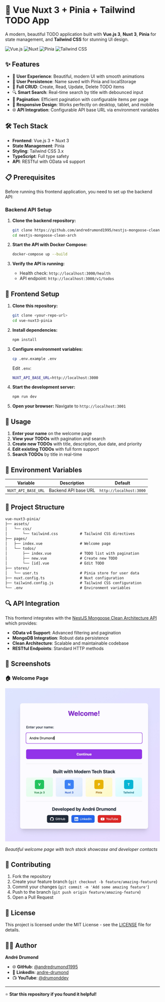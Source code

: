 # 🚀 Vue Nuxt 3 + Pinia + Tailwind TODO App

A modern, beautiful TODO application built with **Vue.js 3**, **Nuxt 3**, **Pinia** for state management, and **Tailwind CSS** for stunning UI design.

![Vue.js](https://img.shields.io/badge/Vue.js-3.x-4FC08D?style=for-the-badge&logo=vue.js&logoColor=white)
![Nuxt](https://img.shields.io/badge/Nuxt-3.x-00DC82?style=for-the-badge&logo=nuxt.js&logoColor=white)
![Pinia](https://img.shields.io/badge/Pinia-2.x-yellow?style=for-the-badge&logo=vue.js&logoColor=white)
![Tailwind CSS](https://img.shields.io/badge/Tailwind_CSS-3.x-38B2AC?style=for-the-badge&logo=tailwind-css&logoColor=white)

## ✨ Features

- 🎯 **User Experience**: Beautiful, modern UI with smooth animations
- 🔐 **User Persistence**: Name saved with Pinia and localStorage
- 📝 **Full CRUD**: Create, Read, Update, Delete TODO items
- 🔍 **Smart Search**: Real-time search by title with debounced input
- 📄 **Pagination**: Efficient pagination with configurable items per page
- 🎨 **Responsive Design**: Works perfectly on desktop, tablet, and mobile
- 🌐 **API Integration**: Configurable API base URL via environment variables

## 🛠️ Tech Stack

- **Frontend**: Vue.js 3 + Nuxt 3
- **State Management**: Pinia
- **Styling**: Tailwind CSS 3.x
- **TypeScript**: Full type safety
- **API**: RESTful with OData v4 support

## 📋 Prerequisites

Before running this frontend application, you need to set up the backend API:

### Backend API Setup

1. **Clone the backend repository:**
   ```bash
   git clone https://github.com/andredrumond1995/nestjs-mongoose-clean-arch
   cd nestjs-mongoose-clean-arch
   ```

2. **Start the API with Docker Compose:**
   ```bash
   docker-compose up --build
   ```

3. **Verify the API is running:**
   - Health check: `http://localhost:3000/health`
   - API endpoint: `http://localhost:3000/v1/todos`

## 🚀 Frontend Setup

1. **Clone this repository:**
   ```bash
   git clone <your-repo-url>
   cd vue-nuxt3-pinia
   ```

2. **Install dependencies:**
   ```bash
   npm install
   ```

3. **Configure environment variables:**
   ```bash
   cp .env.example .env
   ```
   
   Edit `.env`:
   ```bash
   NUXT_API_BASE_URL=http://localhost:3000
   ```

4. **Start the development server:**
   ```bash
   npm run dev
   ```

5. **Open your browser:**
   Navigate to `http://localhost:3001`

## 🎯 Usage

1. **Enter your name** on the welcome page
2. **View your TODOs** with pagination and search
3. **Create new TODOs** with title, description, due date, and priority
4. **Edit existing TODOs** with full form support
5. **Search TODOs** by title in real-time

## 🔧 Environment Variables

| Variable | Description | Default |
|----------|-------------|---------|
| `NUXT_API_BASE_URL` | Backend API base URL | `http://localhost:3000` |

## 📁 Project Structure

```
vue-nuxt3-pinia/
├── assets/
│   └── css/
│       └── tailwind.css          # Tailwind CSS directives
├── pages/
│   ├── index.vue                 # Welcome page
│   └── todos/
│       ├── index.vue             # TODO list with pagination
│       ├── new.vue               # Create new TODO
│       └── [id].vue              # Edit TODO
├── stores/
│   └── user.ts                   # Pinia store for user data
├── nuxt.config.ts                # Nuxt configuration
├── tailwind.config.js            # Tailwind CSS configuration
└── .env                          # Environment variables
```

## 🔍 API Integration

This frontend integrates with the [NestJS Mongoose Clean Architecture API](https://github.com/andredrumond1995/nestjs-mongoose-clean-arch) which provides:

- **OData v4 Support**: Advanced filtering and pagination
- **MongoDB Integration**: Robust data persistence
- **Clean Architecture**: Scalable and maintainable codebase
- **RESTful Endpoints**: Standard HTTP methods

## 📱 Screenshots

### 🏠 Welcome Page
![Welcome Page](/public/images/welcome-screenshot.jpeg)

*Beautiful welcome page with tech stack showcase and developer contacts*

## 🤝 Contributing

1. Fork the repository
2. Create your feature branch (`git checkout -b feature/amazing-feature`)
3. Commit your changes (`git commit -m 'Add some amazing feature'`)
4. Push to the branch (`git push origin feature/amazing-feature`)
5. Open a Pull Request

## 📄 License

This project is licensed under the MIT License - see the [LICENSE](LICENSE) file for details.

## 👨‍💻 Author

**André Drumond**

- 🌐 **GitHub**: [@andredrumond1995](https://github.com/andredrumond1995)
- 💼 **LinkedIn**: [andre-drumond](https://www.linkedin.com/in/andre-drumond/)
- 📺 **YouTube**: [@drumonddev](https://www.youtube.com/@drumonddev)

---

⭐ **Star this repository if you found it helpful!**
